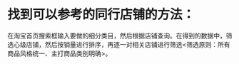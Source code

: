 # 找到可以参考的同行店铺的方法：
在淘宝首页搜索框输入要做的细分类目，然后根据店铺查询。在得到的数据中，筛选心级店铺，然后按销量进行排序，再逐一对相关店铺进行筛选<筛选原则：所有商品风格统一、主打商品类别明确>。
  
